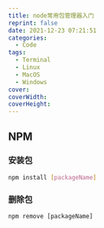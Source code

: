 ```yaml
---
title: node常用包管理器入门
reprint: false
date: 2021-12-23 07:21:51
categories:
  - Code
tags:
  - Terminal
  - Linux
  - MacOS
  - Windows
cover:
coverWidth:
coverHeight:
---
```


## NPM

### 安装包

```bash
npm install [packageName]
```

### 删除包

```shell
npm remove [packageName]
```
